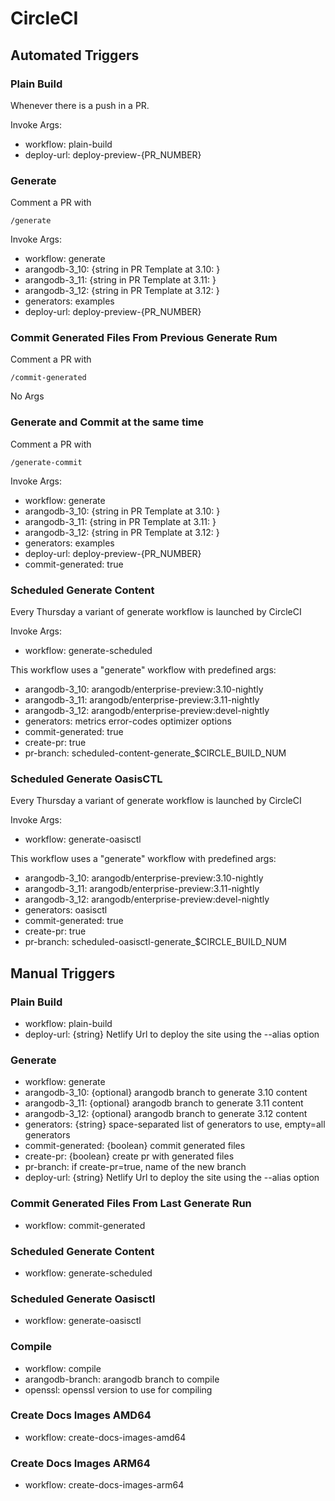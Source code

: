 # CircleCI
## Automated Triggers

### Plain Build
Whenever there is a push in a PR.

Invoke Args:
- workflow: plain-build
- deploy-url: deploy-preview-{PR_NUMBER}

### Generate
Comment a PR with 

    /generate

Invoke Args:
- workflow: generate
- arangodb-3_10: {string in PR Template at 3.10: }
- arangodb-3_11: {string in PR Template at 3.11: }
- arangodb-3_12: {string in PR Template at 3.12: }
- generators: examples
- deploy-url: deploy-preview-{PR_NUMBER}

### Commit Generated Files From Previous Generate Rum
Comment a PR with

    /commit-generated

No Args

### Generate and Commit at the same time
Comment a PR with

    /generate-commit

Invoke Args:
- workflow: generate
- arangodb-3_10: {string in PR Template at 3.10: }
- arangodb-3_11: {string in PR Template at 3.11: }
- arangodb-3_12: {string in PR Template at 3.12: }
- generators: examples
- deploy-url: deploy-preview-{PR_NUMBER}
- commit-generated: true

### Scheduled Generate Content
Every Thursday a variant of generate workflow is launched by CircleCI

Invoke Args:

 - workflow: generate-scheduled

 This workflow uses a "generate" workflow with predefined args:

 - arangodb-3_10: arangodb/enterprise-preview:3.10-nightly
 - arangodb-3_11: arangodb/enterprise-preview:3.11-nightly
 - arangodb-3_12: arangodb/enterprise-preview:devel-nightly
 - generators: metrics error-codes optimizer options
 - commit-generated: true
 - create-pr: true
 - pr-branch: scheduled-content-generate_$CIRCLE_BUILD_NUM

### Scheduled Generate OasisCTL
Every Thursday a variant of generate workflow is launched by CircleCI

Invoke Args:

 - workflow: generate-oasisctl

 This workflow uses a "generate" workflow with predefined args:

 - arangodb-3_10: arangodb/enterprise-preview:3.10-nightly
 - arangodb-3_11: arangodb/enterprise-preview:3.11-nightly
 - arangodb-3_12: arangodb/enterprise-preview:devel-nightly
 - generators: oasisctl
 - commit-generated: true
 - create-pr: true
 - pr-branch: scheduled-oasisctl-generate_$CIRCLE_BUILD_NUM




## Manual Triggers

### Plain Build


 - workflow: plain-build
 - deploy-url: {string}   Netlify Url to deploy the site using the --alias option

 ### Generate

 - workflow: generate
 - arangodb-3_10: {optional} arangodb branch to generate 3.10 content
 - arangodb-3_11: {optional} arangodb branch to generate 3.11 content
 - arangodb-3_12: {optional} arangodb branch to generate 3.12 content
 - generators: {string} space-separated list of generators to use, empty=all generators
 - commit-generated: {boolean} commit generated files
 - create-pr: {boolean} create pr with generated files
 - pr-branch: if create-pr=true, name of the new branch
 - deploy-url: {string}   Netlify Url to deploy the site using the --alias option

### Commit Generated Files From Last Generate Run
 - workflow: commit-generated


### Scheduled Generate Content
 - workflow: generate-scheduled

### Scheduled Generate Oasisctl
 - workflow: generate-oasisctl

### Compile

  - workflow: compile
  - arangodb-branch: arangodb branch to compile
  - openssl: openssl version to use for compiling

### Create Docs Images AMD64
 - workflow: create-docs-images-amd64

### Create Docs Images ARM64
 - workflow: create-docs-images-arm64

